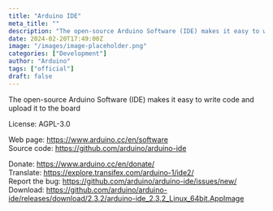 ```yaml
---
title: "Arduino IDE"
meta_title: ""
description: "The open-source Arduino Software (IDE) makes it easy to write code and upload it to the board"
date: 2024-02-20T17:49:00Z
image: "/images/image-placeholder.png"
categories: ["Development"]
author: "Arduino"
tags: ["official"]
draft: false
---
```


The open-source Arduino Software (IDE) makes it easy to write code and upload it to the board

License: AGPL-3.0

Web page: https://www.arduino.cc/en/software  
Source code: https://github.com/arduino/arduino-ide

Donate: https://www.arduino.cc/en/donate/  
Translate: https://explore.transifex.com/arduino-1/ide2/  
Report the bug: https://github.com/arduino/arduino-ide/issues/new/  
Download: https://github.com/arduino/arduino-ide/releases/download/2.3.2/arduino-ide_2.3.2_Linux_64bit.AppImage
